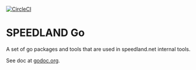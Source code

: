 [![CircleCI](https://circleci.com/gh/speedland/go/tree/master.svg?style=svg)](https://circleci.com/gh/speedland/go/tree/master)

# SPEEDLAND Go

A set of go packages and tools that are used in speedland.net internal tools.

See doc at [godoc.org](https://godoc.org/?q=github.com%2Fspeedland%2Fgo%2F).




